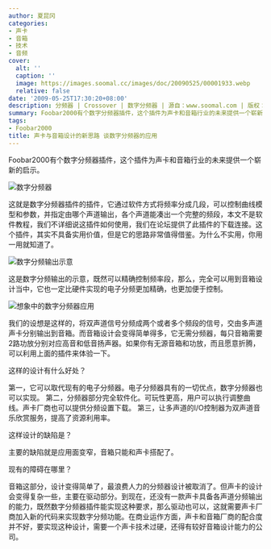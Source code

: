 ```yaml
---
author: 夏昆冈
categories:
- 声卡
- 音箱
- 技术
- 音频
cover:
  alt: ''
  caption: ''
  image: https://images.soomal.cc/images/doc/20090525/00001933.webp
  relative: false
date: '2009-05-25T17:30:20+08:00'
description: 分频器 | Crossover | 数字分频器 | 源自：www.soomal.com | 版权：原创 |  平均/总评分：08.53/145
summary: Foobar2000有个数字分频器插件，这个插件为声卡和音箱行业的未来提供一个崭新的启示。我们的设想是这样的，将双声道信号分频成两个或者多个频段的信号，交由多声道声卡分别输出到音箱。而音箱设计会变得简单得多，它无需分频器，每只音箱需要2路功放分别对应高音和低音扬声器。
tags:
- Foobar2000
title: 声卡与音箱设计的新思路 谈数字分频器的应用
---
```


Foobar2000有个数字分频器插件，这个插件为声卡和音箱行业的未来提供一个崭新的启示。



![数字分频器](https://images.soomal.cc/images/doc/20090525/00001931.webp)



这就是数字分频器插件的插件，它通过软件方式将频率分成几段，可以控制曲线模型和参数，并指定由哪个声道输出，各个声道能凑出一个完整的频段，本文不是软件教程，我们不详细说这插件如何使用，我们在论坛提供了此插件的下载连接。这个插件，其实不具备实用价值，但是它的思路非常值得借鉴。为什么不实用，你用一用就知道了。



![数字分频输出示意](https://images.soomal.cc/images/doc/20090525/00001932.webp)



这是数字分频输出的示意，既然可以精确控制频率段，那么，完全可以用到音箱设计当中，它也一定比硬件实现的电子分频更加精确，也更加便于控制。



![想象中的数字分频器应用](https://images.soomal.cc/images/doc/20090525/00001933.webp)



我们的设想是这样的，将双声道信号分频成两个或者多个频段的信号，交由多声道声卡分别输出到音箱。而音箱设计会变得简单得多，它无需分频器，每只音箱需要2路功放分别对应高音和低音扬声器。如果你有无源音箱和功放，而且愿意折腾，可以利用上面的插件来体验一下。



这样的设计有什么好处？



第一，它可以取代现有的电子分频器。电子分频器具有的一切优点，数字分频器也可以实现。
第二，分频器部分完全软件化。可玩性更高，用户可以执行调整曲线。声卡厂商也可以提供分频设置下载。
第三，让多声道的I/O控制器为双声道音乐欣赏服务，提高了资源利用率。



这样设计的缺陷是？



主要的缺陷就是应用面变窄，音箱只能和声卡搭配了。



现有的障碍在哪里？



音箱这部分，设计变得简单了，最浪费人力的分频器设计被取消了。但声卡的设计会变得复杂一些，主要在驱动部分。到现在，还没有一款声卡具备各声道分频输出的能力，既然数字分频器插件能实现这种要求，那么驱动也可以，这就需要声卡厂商加入新的代码来实现数字分频功能。在商业运作方面，声卡和音箱厂商的配合度并不好，要实现这种设计，需要一个声卡技术过硬，还得有较好音箱设计能力的公司。
